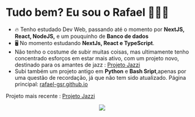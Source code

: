 <h1> Tudo bem? Eu sou o Rafael 🤘🏻😝 </h1>

- 🔥 Tenho estudado Dev Web, passando até o momento por **NextJS, React, NodeJS,** e um pouquinho de **Banco de dados**
- 🖥️ No momento estudando **NextJs, React e TypeScript**.
- Não tenho o costume de subir muitas coisas, mas ultimamente tenho concentrado esforços em estar mais ativo, com um projeto novo, destinado para os amantes de jazz : [Projeto Jazzi](https://github.com/rafael-gsr/jazzi)
-  Subi também um projeto antigo em **Python** e **Bash Sript**,apenas por uma questão de recordação, já que não tem sido atualizado.
Página principal: [rafael-gsr.github.io](https://rafael-gsr.github.io/)

Projeto mais recente : [Projeto Jazzi](https://github.com/rafael-gsr/jazzi)

<div align="center">
  <a href="https://github.com/rafael-gsr/rafael-gsr.github.io">
    <img src="https://github-readme-stats.vercel.app/api/top-langs/?username=rafael-gsr&layout=compact&theme=dracula" />
  </a>
</div>
<!--
**rafael-gsr/rafael-gsr** is a ✨ _special_ ✨ repository because its `README.md` (this file) appears on your GitHub profile.

Here are some ideas to get you started:

- 🔭 I’m currently working on ...
- 🌱 I’m currently learning ...
- 👯 I’m looking to collaborate on ...
- 🤔 I’m looking for help with ...
- 💬 Ask me about ...
- 📫 How to reach me: ...
- 😄 Pronouns: ...
- ⚡ Fun fact: ...
-->

